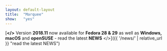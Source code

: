 ```yaml
---
layout:	default-layout
title:	"Marquee"
show:	"yes"
---
```


[**</>** Version **2018.11** now available for **Fedora 28 & 29** as well as **Windows, macOS** and **openSUSE** - read the latest **NEWS** </>]({{ '/news/' | relative_url }} "read the latest NEWS")